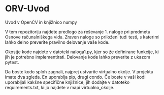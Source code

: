 # ORV-Uvod
Uvod v OpenCV in knjižnico numpy

V tem repozitoriju najdete predlogo za reševanje 1. naloge pri predmetu Osnove računalniškega vida.
Zraven naloge so priloženi tudi testi, s katerimi lahko delno preverite pravilno delovanje vaše kode. 

Okostje kode najdete v datoteki naloga1.py, kjer so že definirane funkcije, ki jih je potrebno implementirati. Delovanje kode lahko preverite z ukazom pytest.

Da boste kodo sploh zagnali, najprej ustvarite virtualno okolje. V projektu imate dva zgleda. En uporablja pip, drugi condo. Če boste v vaši kodi uporabljali kakšne specifične knjižnice, jih dodajte v datoteko requirements.txt, ki jo najdete v mapi virtualno_okolje. 

